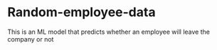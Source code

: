 # Random-employee-data
This is an ML model that predicts whether an employee will leave the company or not
